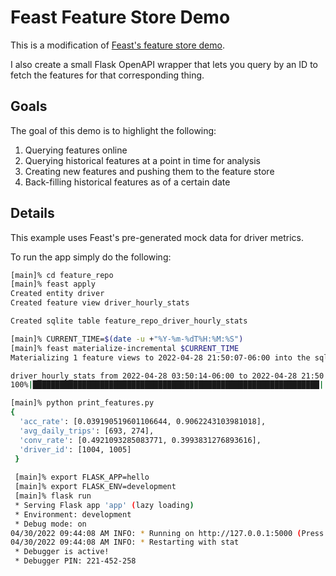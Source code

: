 # Feast Feature Store Demo

This is a modification of [Feast's feature store demo](https://docs.feast.dev/getting-started/quickstart).

I also create a small Flask OpenAPI wrapper that lets you query
by an ID to fetch the features for that corresponding thing.

## Goals

The goal of this demo is to highlight the following:

1. Querying features online
2. Querying historical features at a point in time for analysis
3. Creating new features and pushing them to the feature store
4. Back-filling historical features as of a certain date

## Details 
This example uses Feast's pre-generated mock data for driver metrics.

To run the app simply do the following:

```bash
[main]% cd feature_repo
[main]% feast apply
Created entity driver
Created feature view driver_hourly_stats

Created sqlite table feature_repo_driver_hourly_stats

[main]% CURRENT_TIME=$(date -u +"%Y-%m-%dT%H:%M:%S")
[main]% feast materialize-incremental $CURRENT_TIME
Materializing 1 feature views to 2022-04-28 21:50:07-06:00 into the sqlite online store.

driver_hourly_stats from 2022-04-28 03:50:14-06:00 to 2022-04-28 21:50:07-06:00:
100%|████████████████████████████████████████████████████████████████| 5/5 [00:00<00:00, 389.52it/s]

[main]% python print_features.py 
{
  'acc_rate': [0.039190519601106644, 0.9062243103981018],
  'avg_daily_trips': [693, 274],
  'conv_rate': [0.4921093285083771, 0.3993831276893616],
  'driver_id': [1004, 1005]
 }
 
 [main]% export FLASK_APP=hello
 [main]% export FLASK_ENV=development
 [main]% flask run
 * Serving Flask app 'app' (lazy loading)
 * Environment: development
 * Debug mode: on
04/30/2022 09:44:08 AM INFO: * Running on http://127.0.0.1:5000 (Press CTRL+C to quit)
04/30/2022 09:44:08 AM INFO: * Restarting with stat
 * Debugger is active!
 * Debugger PIN: 221-452-258
```


